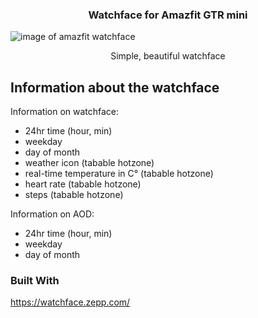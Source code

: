 <!-- Improved compatibility of back to top link: See: https://github.com/othneildrew/Best-README-Template/pull/73 -->
<a id="readme-top"></a>

<!-- PROJECT SHIELDS -->
<!--
*** I'm using markdown "reference style" links for readability.
*** Reference links are enclosed in brackets [ ] instead of parentheses ( ).
*** See the bottom of this document for the declaration of the reference variables
*** for contributors-url, forks-url, etc. This is an optional, concise syntax you may use.
*** https://www.markdownguide.org/basic-syntax/#reference-style-links
-->

<!-- PROJECT LOGO -->

  <h3 align="center">Watchface for Amazfit GTR mini</h3>

![image of amazfit watchface]([http://url/to/img.png](https://github.com/PhilippeZuber/watchfaceZeppOS/blob/main/watchface_zepp_os_swiss_rose.png))

  <p align="center">
    Simple, beautiful watchface
  </p>


<!-- ABOUT THE PROJECT -->
## Information about the watchface

Information on watchface:
* 24hr time (hour, min)
* weekday
* day of month
* weather icon (tabable hotzone)
* real-time temperature in C° (tabable hotzone)
* heart rate (tabable hotzone)
* steps (tabable hotzone)

Information on AOD:
* 24hr time (hour, min)
* weekday
* day of month


### Built With

https://watchface.zepp.com/
